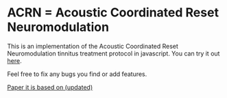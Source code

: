 ACRN = Acoustic Coordinated Reset Neuromodulation
====

This is an implementation of the Acoustic Coordinated Reset Neuromodulation tinnitus treatment protocol in javascript.
You can try it out [here](https://petervermont.github.io/acrn/).

Feel free to fix any bugs you find or add features.

[Paper it is based on (updated)](http://www.sciencedirect.com/science/article/pii/S1053811913002553)
